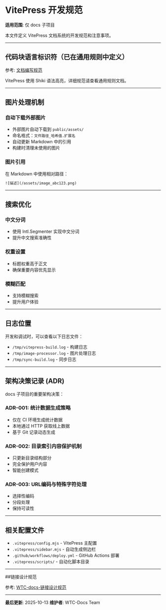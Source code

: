 # VitePress 开发规范

**适用范围**: 仅 docs 子项目

本文件定义 VitePress 文档系统的开发规范和注意事项。

---

## 代码块语言标识符（已在通用规则中定义）

参考: [文档编写规范](../shared/doc-writing)

VitePress 使用 Shiki 语法高亮，详细规范请查看通用规则文档。

---

## 图片处理机制

### 自动下载外部图片

- 外部图片自动下载到 `public/assets/`
- 命名格式：`文件路径_哈希值.扩展名`
- 自动更新 Markdown 中的引用
- 构建时清理未使用的图片

### 图片引用

在 Markdown 中使用相对路径：

```txt
![描述](/assets/image_abc123.png)
```

---

## 搜索优化

### 中文分词

- 使用 Intl.Segmenter 实现中文分词
- 提升中文搜索准确性

### 权重设置

- 标题权重高于正文
- 确保重要内容优先显示

### 模糊匹配

- 支持模糊搜索
- 提升用户体验

---

## 日志位置

开发和调试时，可以查看以下日志文件：

- `/tmp/vitepress-build.log` - 构建日志
- `/tmp/image-processor.log` - 图片处理日志
- `/tmp/sync-build.log` - 同步日志

---

## 架构决策记录 (ADR)

docs 子项目的重要架构决策：

### ADR-001: 统计数据生成策略

- 仅在 CI 环境生成统计数据
- 本地通过 HTTP 获取线上数据
- 基于 Git 记录动态生成

### ADR-002: 目录索引内容保护机制

- 只更新目录结构部分
- 完全保护用户内容
- 智能创建模式

### ADR-003: URL编码与特殊字符处理

- 选择性编码
- 分段处理
- 保持可读性

---

## 相关配置文件

- `.vitepress/config.mjs` - VitePress 主配置
- `.vitepress/sidebar.mjs` - 自动生成侧边栏
- `.github/workflows/deploy.yml` - GitHub Actions 部署
- `.vitepress/scripts/` - 自动化脚本目录

---

##链接设计规范

参考: [WTC-docs-链接设计规范](../../WTC-docs链接设计规范)

---

**最后更新**: 2025-10-13
**维护者**: WTC-Docs Team
